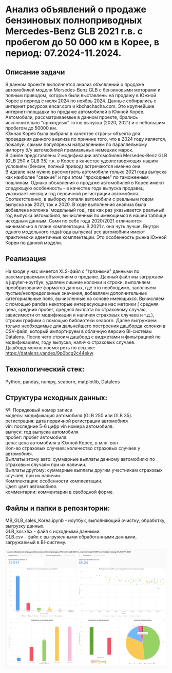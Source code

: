 # Анализ объявлений о продаже бензиновых полноприводных Mercedes-Benz GLB 2021 г.в. с пробегом до 50 000 км в Корее, в период: 07.2024-11.2024. <br>

## Описание задачи
В данном проекте выполняется анализ объявлений о продаже автомобилей модели Mersedes-Benz GLB с бензиновыми моторами и полным приводом, которые были выставлены на продажу в Южной Корее в 
период с июля 2024 по ноябрь 2024. Данные собирались с интернет ресурсов encar.com и kbchachacha.com. Это крупнейшие интернет-площадки по продаже автомобилей в Южной Корее. Автомобили, 
рассматриваемые в данном проекте, брались исключительно "проходных" готов выпуска (2020, 2021) и с небольшим пробегом до 50000 км. <br>
Южная Корея была выбрана в качестве страны-объекта для проведения данного анализа по причине того, что в 2024 году является, пожалуй, самым популярным направлением по параллельному импорту
б/у автомобилей премиальных немецких марок. <br>
В файле представлены 2 модификации автомобилей Mersedes-Benz GLB (GLB 250 и GLB 35) т.к. в Корее в качестве удовлетворяющих нашим условиям (бензин, полный привод) встречаются именно они. <br>
В идеале нам нужно рассмотреть автомобили только 2021 года выпуска как наиболее "свежие" и при этом "проходные" по таможенным пошлинам. Однако объявления о продаже автомобилей в Корее
имеют следующую особенность - в качестве года выпуска продавец указывает месяц и год первичной регистрации автомобиля. Соответственно, в выборку попали автомобили с реальным годом выпуска как 2021,
так и 2020. В ходе выполнения анализа была добавлена колонка 'модельный год', где как раз указывается реальный год выпуска автомобиля, вычисленный по имеющимся в нашей таблице исходным данным.
Сами по себе года 2020/2021 отличаются минимально в плане комплектации. В 2021 г. она чуть лучше. Внутри одного модельного года(года выпуска) все автомобили имеют практически идентичные комплектации.
Это особенность рынка Южной Кореи по данной модели.

## Реализация
На входе у нас имеется XLS-файл с "грязными" данными по рассматрваемым объялениям о продаже. Данный файл мы загружаем в jupyter-ноутбук, удаляем лишние колонки и строки, выполняем преобразование 
форматов данных, где это необходимо, заполняем пустые/неопределенные значения, добавляем дополнительные категориальные поля, вычисленные на основе имеющихся. Вычисляем с помощью pandas
некоторые интересующие нас метрики ( средняя цена, средний пробег, средняя выплата по страховому случаю, зависимости от модификации и наличия страховых случаев и т.д.), строим графики с помощью 
библиотеки seaborn.
Далее выгружаем только необходимые для дальнейшего построения дашборда колонки в CSV-файл, который импортируем в облачную версию BI-системы Datalens. После чего строим дашборд с виджетами и фильтрацией
по модификациям, году выпуска, наличю страховых случаев. <br>
Дашборд можно посмотреть по ссылке: <br>
https://datalens.yandex/9p0bcg2c44ekw

## Технологический стек:
Python, pandas, numpy, seaborn, matplotlib, Datalens <br>


## Структура исходных данных:
№:  Порядковый номер записи <br> 
модель:  модификация автомобиля (GLB 250 или GLB 35). <br> 
регистрация:  дата первичной регистрации автомобиля  <br> 
vin:  последние 5-6 цифр vin номера автомобиля.  <br> 
выпуск:  год выпуска автомобиля <br> 
пробег:  пробег автомобиля.  <br> 
цена:  цена автомобиля в Южной Корее, в млн. вон <br> 
Кол-во страховых случаев:  количество страховых случаев у автомобиля. <br> 
Выплаты этому авто:  суммарные выплаты данному автомобилю по страховым случаям при их наличии. <br> 
Выплаты другому:  суммарные выплаты другим участникам страховых случаев, при их наличии. <br> 
Комплектация:  особенности комплектации. <br> 
Цвет:  цвет автомобиля. <br> 
комментарии:  комментарии в свободной форме. <br>  

## Файлы и папки в репозитории:
MB_GLB_sales_Korea.ipynb - ноутбук, выполняющий очистку, обработку, выгрузку данных. <br>
GLB_kor.xlsx - файл с исходными данными. <br>
GLB.csv  - файл с выгруженными обработанными данными, загружаемый в BI-систему. <br> 

![скриншот дашборда datalens](dashb.png)
